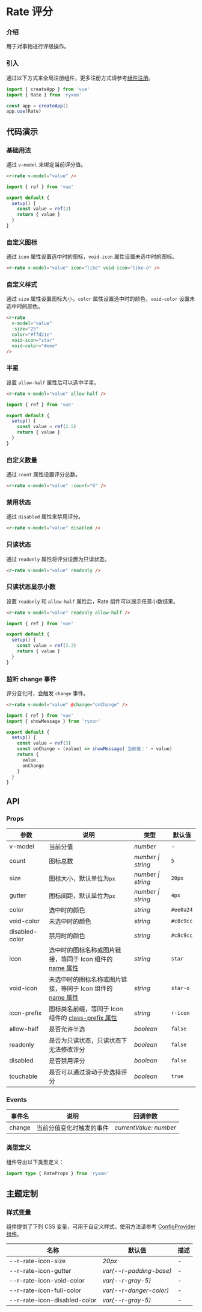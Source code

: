 # Rate 评分

### 介绍

用于对事物进行评级操作。

### 引入

通过以下方式来全局注册组件，更多注册方式请参考[组件注册](#/zh-CN/advanced-usage#zu-jian-zhu-ce)。

```js
import { createApp } from 'vue'
import { Rate } from 'ryxon'

const app = createApp()
app.use(Rate)
```

## 代码演示

### 基础用法

通过 `v-model` 来绑定当前评分值。

```html
<r-rate v-model="value" />
```

```js
import { ref } from 'vue'

export default {
  setup() {
    const value = ref(3)
    return { value }
  }
}
```

### 自定义图标

通过 `icon` 属性设置选中时的图标，`void-icon` 属性设置未选中时的图标。

```html
<r-rate v-model="value" icon="like" void-icon="like-o" />
```

### 自定义样式

通过 `size` 属性设置图标大小，`color` 属性设置选中时的颜色，`void-color` 设置未选中时的颜色。

```html
<r-rate
  v-model="value"
  :size="25"
  color="#ffd21e"
  void-icon="star"
  void-color="#eee"
/>
```

### 半星

设置 `allow-half` 属性后可以选中半星。

```html
<r-rate v-model="value" allow-half />
```

```js
import { ref } from 'vue'

export default {
  setup() {
    const value = ref(2.5)
    return { value }
  }
}
```

### 自定义数量

通过 `count` 属性设置评分总数。

```html
<r-rate v-model="value" :count="6" />
```

### 禁用状态

通过 `disabled` 属性来禁用评分。

```html
<r-rate v-model="value" disabled />
```

### 只读状态

通过 `readonly` 属性将评分设置为只读状态。

```html
<r-rate v-model="value" readonly />
```

### 只读状态显示小数

设置 `readonly` 和 `allow-half` 属性后，Rate 组件可以展示任意小数结果。

```html
<r-rate v-model="value" readonly allow-half />
```

```js
import { ref } from 'vue'

export default {
  setup() {
    const value = ref(3.3)
    return { value }
  }
}
```

### 监听 change 事件

评分变化时，会触发 `change` 事件。

```html
<r-rate v-model="value" @change="onChange" />
```

```javascript
import { ref } from 'vue'
import { showMessage } from 'ryxon'

export default {
  setup() {
    const value = ref(3)
    const onChange = (value) => showMessage('当前值：' + value)
    return {
      value,
      onChange
    }
  }
}
```

## API

### Props

| 参数 | 说明 | 类型 | 默认值 |
| --- | --- | --- | --- |
| v-model | 当前分值 | _number_ | - |
| count | 图标总数 | _number \| string_ | `5` |
| size | 图标大小，默认单位为`px` | _number \| string_ | `20px` |
| gutter | 图标间距，默认单位为`px` | _number \| string_ | `4px` |
| color | 选中时的颜色 | _string_ | `#ee0a24` |
| void-color | 未选中时的颜色 | _string_ | `#c8c9cc` |
| disabled-color | 禁用时的颜色 | _string_ | `#c8c9cc` |
| icon | 选中时的图标名称或图片链接，等同于 Icon 组件的 [name 属性](/zh/component/icon.html#api) | _string_ | `star` |
| void-icon | 未选中时的图标名称或图片链接，等同于 Icon 组件的 [name 属性](/zh/component/icon.html#api) | _string_ | `star-o` |
| icon-prefix | 图标类名前缀，等同于 Icon 组件的 [class-prefix 属性](/zh/component/icon.html#api) | _string_ | `r-icon` |
| allow-half | 是否允许半选 | _boolean_ | `false` |
| readonly | 是否为只读状态，只读状态下无法修改评分 | _boolean_ | `false` |
| disabled | 是否禁用评分 | _boolean_ | `false` |
| touchable | 是否可以通过滑动手势选择评分 | _boolean_ | `true` |

### Events

| 事件名 | 说明                     | 回调参数               |
| ------ | ------------------------ | ---------------------- |
| change | 当前分值变化时触发的事件 | _currentValue: number_ |

### 类型定义

组件导出以下类型定义：

```ts
import type { RateProps } from 'ryxon'
```

## 主题定制

### 样式变量

组件提供了下列 CSS 变量，可用于自定义样式，使用方法请参考 [ConfigProvider 组件](/zh/component/config-provider.html)。

| 名称                         | 默认值                  | 描述 |
| ---------------------------- | ----------------------- | ---- |
| --r-rate-icon-size           | _20px_                  | -    |
| --r-rate-icon-gutter         | _var(--r-padding-base)_ | -    |
| --r-rate-icon-void-color     | _var(--r-gray-5)_       | -    |
| --r-rate-icon-full-color     | _var(--r-danger-color)_ | -    |
| --r-rate-icon-disabled-color | _var(--r-gray-5)_       | -    |
